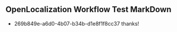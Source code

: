## OpenLocalization Workflow Test MarkDown
* 269b849e-a6d0-4b07-b34b-d1e8f1f8cc37 thanks!

<!--HONumber=Sep16_HO1-->


